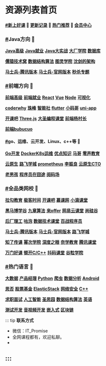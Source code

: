 # 资源列表首页

#### [#](https://www.itpromise.cloud/#新上好课-💖-更新记录-💖-热门推荐-💖-会员中心)[**新上好课**](https://www.itpromise.cloud/list/xshk.html) 💖 [**更新记录**](https://www.itpromise.cloud/list/gxjl.html) 💖 [**热门推荐**](https://www.itpromise.cloud/list/rmtj.html) 💖 [**会员中心**](https://www.itpromise.cloud/list/vip.html)

### [#](https://www.itpromise.cloud/#java方向)**Java方向** 💯

[**Java高级**](https://www.itpromise.cloud/list/JavaGJ.html) [**Java就业**](https://www.itpromise.cloud/list/JavaJY.html) [**Java大实战**](https://www.itpromise.cloud/list/JavaDSZ.html) [**大厂学院**](https://www.itpromise.cloud/list/dcxy.html) [**数据库**](https://www.itpromise.cloud/list/mySql.html)

[**儒猿技术窝**](https://www.itpromise.cloud/list/ryjsw.html) [**数据结构算法**](https://www.itpromise.cloud/list/sjjgsf.html) [**图灵学院**](https://www.itpromise.cloud/list/tuling.html) [**沈剑的架构**](https://www.itpromise.cloud/list/sjjgs.html)

[**马士兵-腾讯版本**](https://www.itpromise.cloud/list/mashibing.html) [**马士兵-官网版本**](https://www.itpromise.cloud/list/mashibingGW.html) [**秒杀专题**](https://www.itpromise.cloud/list/mszt.html)

### [#](https://www.itpromise.cloud/#前端方向)**前端方向** 💯

[**前端高级**](https://www.itpromise.cloud/list/qianduanGJ.html) [**前端就业**](https://www.itpromise.cloud/list/qianduanJY.html) [**React**](https://www.itpromise.cloud/list/React.html) [**Vue**](https://www.itpromise.cloud/list/Vue.html) [**Node**](https://www.itpromise.cloud/list/Node.html) [**可视化**](https://www.itpromise.cloud/list/ksh.html)

[**coderwhy**](https://www.itpromise.cloud/list/coderwhy.html) [**珠峰**](https://www.itpromise.cloud/list/zhufeng.html) [**智能社**](https://www.itpromise.cloud/list/zns.html) [**flutter**](https://www.itpromise.cloud/list/flutter.html) [**小码哥**](https://www.itpromise.cloud/list/xiaomage.html) [**uni-app**](https://www.itpromise.cloud/list/uni-app.html)

[**开课吧**](https://www.itpromise.cloud/list/kaikeba.html) [**Three.js**](https://www.itpromise.cloud/list/three.js.html) [**大圣编程课堂**](https://www.itpromise.cloud/list/dasheng.html) [**前端杨村长**](https://www.itpromise.cloud/list/yangcunzhang.html)

[**前端bubucuo**](https://www.itpromise.cloud/list/bubucuo.html)

#### [#](https://www.itpromise.cloud/#go、运维、云开发、linux、c-等)**go、运维、云开发、Linux、c++等** 💯

[**Go开发**](https://www.itpromise.cloud/list/Go.html) [**DockerK8s运维**](https://www.itpromise.cloud/list/DockerK8s.html) [**优点知识**](https://www.itpromise.cloud/list/youdian.html) [**马哥**](https://www.itpromise.cloud/list/mage.html) [**零声教育**](https://www.itpromise.cloud/list/lsjy.html)

[**云原生**](https://www.itpromise.cloud/list/yunyuanssheng.html) [**路飞学城**](https://www.itpromise.cloud/list/lufei.html) [**prometheus**](https://www.itpromise.cloud/list/prometheus.html) [**李振良**](https://www.itpromise.cloud/list/lizhenlaing.html) [**云原生CTO**](https://www.itpromise.cloud/list/yysCTO.html)

[**老男孩**](https://www.itpromise.cloud/list/laonanhai.html) [**程序员在囧途**](https://www.itpromise.cloud/list/cxyzjt.html) [**阅码场**](https://shop.yomocode.com/)

### [#](https://www.itpromise.cloud/#全品类网校)**全品类网校** 💯

[**拉勾教育**](https://www.itpromise.cloud/list/lagou.html) [**极客时间**](https://www.itpromise.cloud/list/jksj.html) [**开课吧**](https://www.itpromise.cloud/list/kaikeba.html) [**慕课网**](https://www.itpromise.cloud/list/imooc.html) [**小滴课堂**](https://www.itpromise.cloud/list/xdkt.html)

[**黑马博学谷**](https://www.itpromise.cloud/list/hmbxg.html) [**九章算法**](https://www.itpromise.cloud/list/jiuzhang.html) [**来offer**](https://www.itpromise.cloud/list/Loffer.html) [**网易云课堂**](https://www.itpromise.cloud/list/wangyi.html) [**尚硅谷**](https://www.itpromise.cloud/list/shangguigu.html)

[**后厂理工**](https://www.itpromise.cloud/list/hclg.html) [**咕泡**](https://www.itpromise.cloud/list/gupao.html) [**数据技术课堂**](https://www.itpromise.cloud/list/sjjskt.html) [**百战程序员**](https://www.itpromise.cloud/list/baizhan.html)

[**马士兵-腾讯版本**](https://www.itpromise.cloud/list/mashibing.html) [**马士兵-官网版本**](https://www.itpromise.cloud/list/mashibingGW.html) [**路飞学城**](https://www.itpromise.cloud/list/lufei.html)

[**知了传课**](https://www.itpromise.cloud/list/zhiliao.html) [**幂次学院**](https://www.itpromise.cloud/list/cmxy.html) [**深度之眼**](https://www.itpromise.cloud/list/sdzy.html) [**奈学教育**](https://www.itpromise.cloud/list/naixue.html) [**腾讯课堂**](https://www.itpromise.cloud/list/tengxun.html)

[**万门好课**](https://www.itpromise.cloud/list/wanmen.html) [**顿开C/C++**](https://www.itpromise.cloud/list/DKCC++.html) [**抖码课堂**](https://www.itpromise.cloud/list/douma.html) [**谷粒学院**](http://www.gulixueyuan.com/)

### [#](https://www.itpromise.cloud/#热门语言)**热门语言** 💯

[**大数据**](https://www.itpromise.cloud/list/bigData.html) [**产品经理**](https://www.itpromise.cloud/list/canpin.html) [**Python**](https://www.itpromise.cloud/list/Python.html) [**爬虫**](https://www.itpromise.cloud/list/pacong.html) [**数据分析**](https://www.itpromise.cloud/list/sjfx.html) [**Android**](https://www.itpromise.cloud/list/android.html)

[**思否**](https://www.itpromise.cloud/list/sifou.html) [**股票基金**](https://www.itpromise.cloud/list/gupiao.html) [**ElasticStack**](https://www.itpromise.cloud/list/Elastic.html) [**网络安全**](https://www.itpromise.cloud/list/wlaq.html) [**C++**](https://www.itpromise.cloud/list/C++.html)

[**求职面试**](https://www.itpromise.cloud/list/mianshi.html) [**人工智能**](https://www.itpromise.cloud/list/rgzn.html) [**圣思园**](https://www.itpromise.cloud/list/ssy.html) [**数据结构算法**](https://www.itpromise.cloud/list/sjjgsf.html) [**英语**](https://www.itpromise.cloud/list/english.html)

[**测试开发**](https://www.itpromise.cloud/list/ceshi.html) [**音视频开发**](https://www.itpromise.cloud/list/yinshipng.html) [**嵌入式**](https://www.itpromise.cloud/list/qianrushi.html) [**区块链**](https://www.itpromise.cloud/list/qukuailian.html)

::: tip
**联系方式**

- 微信：IT_Promise
- 全网课程都有，欢迎私聊。
-  

:::
------